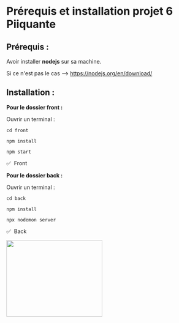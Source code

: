 # Prérequis et installation projet 6 Piiquante

## Prérequis :

Avoir installer **nodejs** sur sa machine.

Si ce n'est pas le cas --> https://nodejs.org/en/download/

## Installation :

**Pour le dossier front :**

Ouvrir un terminal :

```
cd front
```

```
npm install
```

```
npm start
```

:white_check_mark: &nbsp;Front

**Pour le dossier back :**

Ouvrir un terminal :

```
cd back
```

```
npm install
```

```
npx nodemon server
```

:white_check_mark: &nbsp;Back

<img src="https://media.giphy.com/media/NytMLKyiaIh6VH9SPm/giphy.gif" width="250" height="200" />
